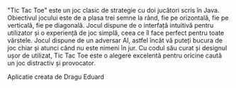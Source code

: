 "Tic Tac Toe" este un joc clasic de strategie cu doi jucători scris în Java. Obiectivul jocului este de a plasa trei semne la rând, fie pe orizontală, fie pe verticală, fie pe diagonală. Jocul dispune de o interfață intuitivă pentru utilizator și o experiență de joc simplă, ceea ce îl face perfect pentru toate vârstele. Jocul dispune de un adversar AI, astfel încât vă puteți bucura de joc chiar și atunci când nu este nimeni în jur. Cu codul său curat și designul ușor de utilizat, Tic Tac Toe este o alegere excelentă pentru oricine caută un joc distractiv și provocator.

Aplicatie creata de Dragu Eduard
